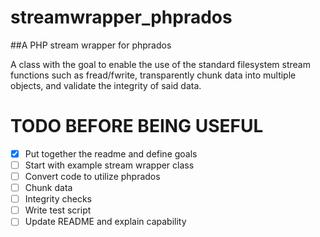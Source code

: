 # streamwrapper_phprados
##A PHP stream wrapper for phprados

A class with the goal to enable the use of the standard filesystem stream functions such as fread/fwrite, transparently
chunk data into multiple objects, and validate the integrity of said data.

# TODO BEFORE BEING USEFUL
- [x] Put together the readme and define goals
- [ ] Start with example stream wrapper class
- [ ] Convert code to utilize phprados
- [ ] Chunk data
- [ ] Integrity checks
- [ ] Write test script
- [ ] Update README and explain capability